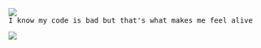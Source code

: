 <pre>
<img src="https://github-readme-stats.vercel.app/api/top-langs/?username=putragilanq&layout=compact&theme=dark">
I know my code is bad but that's what makes me feel alive
</pre>
<img src="https://komarev.com/ghpvc/?username=putragilanq">
